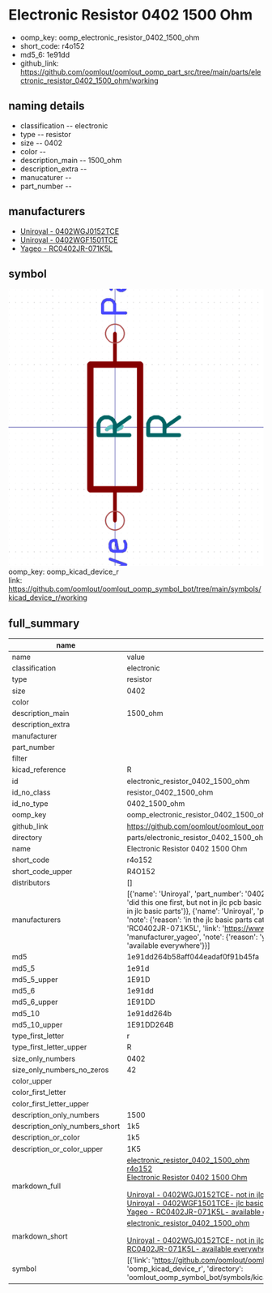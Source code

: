 # Electronic Resistor 0402 1500 Ohm

  
* oomp_key: oomp_electronic_resistor_0402_1500_ohm 
* short_code: r4o152
* md5_6: 1e91dd  
* github_link: https://github.com/oomlout/oomlout_oomp_part_src/tree/main/parts/electronic_resistor_0402_1500_ohm/working  
## naming details
* classification -- electronic
* type -- resistor
* size -- 0402
* color -- 
* description_main -- 1500_ohm
* description_extra -- 
* manucaturer -- 
* part_number -- 


## manufacturers
* [Uniroyal - 0402WGJ0152TCE]()  
* [Uniroyal - 0402WGF1501TCE]()  
* [Yageo - RC0402JR-071K5L](https://www.yageo.com/en/Chart/Download/pdf/RC0402JR-071K5L)  

## symbol

![](symbol/0/working/working_600.png)  
oomp_key: oomp_kicad_device_r  
link: https://github.com/oomlout/oomlout_oomp_symbol_bot/tree/main/symbols/kicad_device_r/working  


## full_summary
| name | value | 
| --- | --- | 
| name | value | 
| classification | electronic | 
| type | resistor | 
| size | 0402 | 
| color |  | 
| description_main | 1500_ohm | 
| description_extra |  | 
| manufacturer |  | 
| part_number |  | 
| filter |  | 
| kicad_reference | R | 
| id | electronic_resistor_0402_1500_ohm | 
| id_no_class | resistor_0402_1500_ohm | 
| id_no_type | 0402_1500_ohm | 
| oomp_key | oomp_electronic_resistor_0402_1500_ohm | 
| github_link | https://github.com/oomlout/oomlout_oomp_part_src/tree/main/parts/electronic_resistor_0402_1500_ohm/working | 
| directory | parts/electronic_resistor_0402_1500_ohm | 
| name | Electronic Resistor 0402 1500 Ohm | 
| short_code | r4o152 | 
| short_code_upper | R4O152 | 
| distributors | [] | 
| manufacturers | [{'name': 'Uniroyal', 'part_number': '0402WGJ0152TCE', 'link': '', 'id': 'manufacturer_uniroyal', 'note': {'reason': 'did this one first, but not in jlc pcb basic parts and 1 percent are and they are the same price', 'reason_short': 'not in jlc basic parts'}}, {'name': 'Uniroyal', 'part_number': '0402WGF1501TCE', 'link': '', 'id': 'manufacturer_uniroyal', 'note': {'reason': 'in the jlc basic parts catalogue', 'reason_short': 'jlc basic part'}}, {'name': 'Yageo', 'part_number': 'RC0402JR-071K5L', 'link': 'https://www.yageo.com/en/Chart/Download/pdf/RC0402JR-071K5L', 'id': 'manufacturer_yageo', 'note': {'reason': 'yageo is a commonly cross referenced part number', 'reason_short': 'available everywhere'}}] | 
| md5 | 1e91dd264b58aff044eadaf0f91b45fa | 
| md5_5 | 1e91d | 
| md5_5_upper | 1E91D | 
| md5_6 | 1e91dd | 
| md5_6_upper | 1E91DD | 
| md5_10 | 1e91dd264b | 
| md5_10_upper | 1E91DD264B | 
| type_first_letter | r | 
| type_first_letter_upper | R | 
| size_only_numbers | 0402 | 
| size_only_numbers_no_zeros | 42 | 
| color_upper |  | 
| color_first_letter |  | 
| color_first_letter_upper |  | 
| description_only_numbers | 1500 | 
| description_only_numbers_short | 1k5 | 
| description_or_color | 1k5 | 
| description_or_color_upper | 1K5 | 
| markdown_full | [electronic_resistor_0402_1500_ohm](https://github.com/oomlout/oomlout_oomp_part_src/tree/main/parts/electronic_resistor_0402_1500_ohm/working)<br>[r4o152](https://github.com/oomlout/oomlout_oomp_part_src/tree/main/parts/electronic_resistor_0402_1500_ohm/working)<br>[Electronic Resistor 0402 1500 Ohm](https://github.com/oomlout/oomlout_oomp_part_src/tree/main/parts/electronic_resistor_0402_1500_ohm/working)<br><br>[Uniroyal - 0402WGJ0152TCE- not in jlc basic parts]() [(L)  ](https://www.lcsc.com/search?q=0402WGJ0152TCE)[(D)  ](https://www.digikey.com/en/products?keywords=0402WGJ0152TCE)[(M)  ](https://www.mouser.com/Search/Refine?Keyword=0402WGJ0152TCE)[(N)  ](https://www.newark.com/search?st=0402WGJ0152TCE)[(SZ)  ](https://so.szlcsc.com/global.html?k=0402WGJ0152TCE)<br>[Uniroyal - 0402WGF1501TCE- jlc basic part]() [(L)  ](https://www.lcsc.com/search?q=0402WGF1501TCE)[(D)  ](https://www.digikey.com/en/products?keywords=0402WGF1501TCE)[(M)  ](https://www.mouser.com/Search/Refine?Keyword=0402WGF1501TCE)[(N)  ](https://www.newark.com/search?st=0402WGF1501TCE)[(SZ)  ](https://so.szlcsc.com/global.html?k=0402WGF1501TCE)<br>[Yageo - RC0402JR-071K5L- available everywhere](https://www.yageo.com/en/Chart/Download/pdf/RC0402JR-071K5L) [(L)  ](https://www.lcsc.com/search?q=RC0402JR-071K5L)[(D)  ](https://www.digikey.com/en/products?keywords=RC0402JR-071K5L)[(M)  ](https://www.mouser.com/Search/Refine?Keyword=RC0402JR-071K5L)[(N)  ](https://www.newark.com/search?st=RC0402JR-071K5L)[(SZ)  ](https://so.szlcsc.com/global.html?k=RC0402JR-071K5L)<br> | 
| markdown_short | [electronic_resistor_0402_1500_ohm](https://github.com/oomlout/oomlout_oomp_part_src/tree/main/parts/electronic_resistor_0402_1500_ohm/working)<br><br>[Uniroyal - 0402WGJ0152TCE- not in jlc basic parts]()[Uniroyal - 0402WGF1501TCE- jlc basic part]()[Yageo - RC0402JR-071K5L- available everywhere](https://www.yageo.com/en/Chart/Download/pdf/RC0402JR-071K5L) | 
| symbol | [{'link': 'https://github.com/oomlout/oomlout_oomp_symbol_bot/tree/main/symbols/kicad_device_r', 'oomp_key': 'oomp_kicad_device_r', 'directory': 'oomlout_oomp_symbol_bot/symbols/kicad_device_r//working/working.kicad_sym'}] | 
